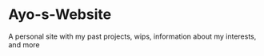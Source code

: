 # Ayo-s-Website
A personal site with my past projects, wips, information about my interests, and more
